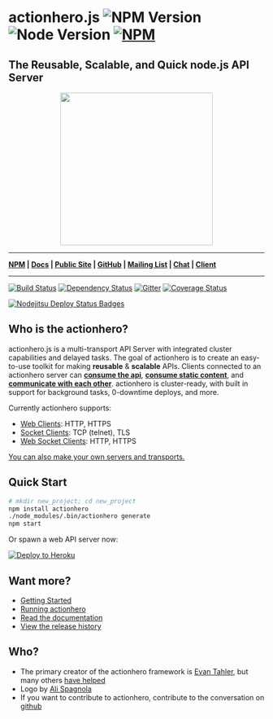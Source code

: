 # actionhero.js ![NPM Version](https://img.shields.io/npm/v/actionhero.svg?style=flat) ![Node Version](https://img.shields.io/node/v/actionhero.svg?style=flat) [![NPM](https://img.shields.io/npm/dm/actionhero.svg?style=flat)](https://npmjs.org/package/actionhero)

## The Reusable, Scalable, and Quick node.js API Server

<p align="center"><img src="https://raw.github.com/evantahler/actionhero/master/public/logo/actionhero.png" height="300"/></p>

***
**[NPM](https://npmjs.org/package/actionhero) | [Docs](http://actionherojs.com/docs) | [Public Site](http://www.actionherojs.com) | [GitHub](https://github.com/evantahler/actionhero) | [Mailing List](https://groups.google.com/forum/?fromgroups=#!forum/actionhero-js) | [Chat](https://gitter.im/evantahler/actionhero) | [Client](https://github.com/evantahler/actionhero_client)**
***

[![Build Status](https://img.shields.io/travis/evantahler/actionhero/master.svg?style=flat)](http://travis-ci.org/evantahler/actionhero)
[![Dependency Status](https://img.shields.io/gemnasium/evantahler/actionhero.svg?style=flat)](https://gemnasium.com/evantahler/actionhero)
[![Gitter](http://img.shields.io/badge/gitter-join%20chat%20%E2%86%92-2DCC76.svg?style=flat)](https://gitter.im/evantahler/actionhero?utm_source=badge&utm_medium=badge&utm_campaign=pr-badge)
[![Coverage Status](https://coveralls.io/repos/evantahler/actionhero/badge.svg)](https://coveralls.io/r/evantahler/actionhero)

[![Nodejitsu Deploy Status Badges](https://webhooks.nodejitsu.com/evantahler/actionhero.png)](http://demo.actionherojs.com)


## Who is the actionhero?
actionhero.js is a multi-transport API Server with integrated cluster capabilities and delayed tasks. The goal of actionhero is to create an easy-to-use toolkit for making **reusable** & **scalable** APIs.  Clients connected to an actionhero server can [**consume the api**](http://actionherojs.com/docs/core/actions.html), [**consume static content**](http://actionherojs.com/docs/core/file-server.html), and [**communicate with each other**](http://actionherojs.com/docs/core/chat.html).  actionhero is cluster-ready, with built in support for background tasks, 0-downtime deploys, and more.

Currently actionhero supports:

- [Web Clients](http://actionherojs.com/docs/servers/web.html): HTTP, HTTPS
- [Socket Clients](http://actionherojs.com/docs/servers/socket.html): TCP (telnet), TLS
- [Web Socket Clients](http://actionherojs.com/docs/servers/websocket.html): HTTP, HTTPS

[You can also make your own servers and transports.](http://actionherojs.com/docs/core/servers.html)

## Quick Start
```bash
# mkdir new_project; cd new_project
npm install actionhero
./node_modules/.bin/actionhero generate
npm start
```

Or spawn a web API server now:

[![Deploy to Heroku](https://www.herokucdn.com/deploy/button.svg)](https://heroku.com/deploy?template=https://github.com/evantahler/actionhero)

## Want more?

- [Getting Started](http://actionherojs.com/docs/ops/getting-started.html)
- [Running actionhero](http://actionherojs.com/docs/ops/running-actionhero.html)
- [Read the documentation](http://actionherojs.com/docs)
- [View the release history](https://github.com/evantahler/actionhero/releases/)

## Who?
* The primary creator of the actionhero framework is [Evan Tahler](http://evantahler.com), but many others [have helped](https://github.com/evantahler/actionhero/graphs/contributors)
* Logo by [Ali Spagnola](http://alispagnola.com/)
* If you want to contribute to actionhero, contribute to the conversation on [github](https://github.com/evantahler/actionhero)

###
